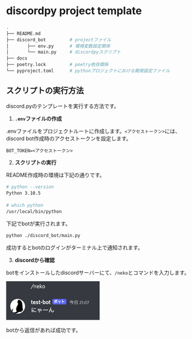 # discordpy project template

```bash
.
├── README.md
├── discord_bot         # projectファイル
│       ├── env.py      # 環境変数設定関係
│       └── main.py     # discordpyスクリプト
├── docs
├── poetry.lock         # poetry依存関係
└── pyproject.toml      # pythonプロジェクトにおける開発設定ファイル
```

## スクリプトの実行方法

discord.pyのテンプレートを実行する方法です。

1. __`.env`ファイルの作成__

.envファイルをプロジェクトルートに作成します。`<アクセストークン>`には、discord bot作成時のアクセストークンを設定します。

```text
BOT_TOKEN=<アクセストークン>
```

2. __スクリプトの実行__

README作成時の環境は下記の通りです。

```bash
# python --version
Python 3.10.5

# which python
/usr/local/bin/python
```

下記でbotが実行されます。

```bash
python ./discord_bot/main.py
```

成功するとbotのログインがターミナル上で通知されます。

3. __discordから確認__

botをインストールしたdiscordサーバーにて、`/neko`とコマンドを入力します。

![image](/doc/image/discordpy-template-1.png)

botから返信があれば成功です。